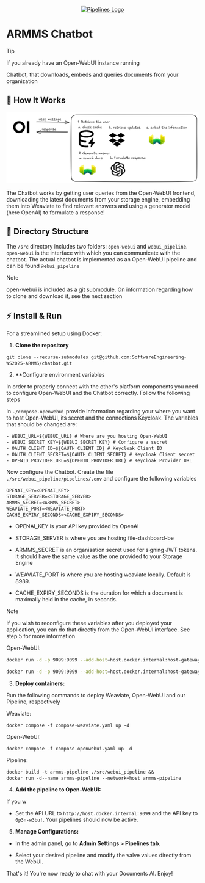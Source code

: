 <p align="center">
  <a href="#"><img src="./docs/images/header.png" alt="Pipelines Logo"></a>
</p>

# ARMMS Chatbot

> [!TIP]
> If you already have an Open-WebUI instance running

Chatbot, that downloads, embeds and queries documents from your organization

## 🔧 How It Works

<p align="center">
  <a href="./docs/images/workflow.png"><img src="./docs/images/workflow.png" alt="Pipelines Workflow"></a>
</p>

The Chatbot works by getting user queries from the Open-WebUI frontend, downloading the latest documents from your storage engine, embedding them into Weaviate to find relevant answers and using a generator model (here OpenAI) to formulate a response!

## 📂 Directory Structure

The `/src` directory includes two folders: `open-webui` and `webui_pipeline`. `open-webui` is the interface with which you can communicate with the chatbot. The actual chatbot is implemented as an Open-WebUI pipeline and can be found `ẁebui_pipeline`

> [!NOTE]
> 
> open-webui is included as a git submodule. On information regarding how to clone and download it, see the next section

## ⚡ Install & Run

For a streamlined setup using Docker:

1. **Clone the repository**
  
  ```shell
  git clone --recurse-submodules git@github.com:SoftwareEngineering-WS2025-ARMMS/chatbot.git
  ```
  
2. **Configure environment variables
  
  In order to properly connect with the other's platform components you need to configure Open-WebUI and the Chatbot correctly. Follow the following steps
  
  In `./compose-openwebui` provide information regarding your where you want to host Open-WebUI, its secret and the connections Keycloak. The variables that should be changed are:
  
  ```
  - WEBUI_URL=${WEBUI_URL} # Where are you hosting Open-WebUI
  - WEBUI_SECRET_KEY=${WEBUI_SECRET_KEY} # Configure a secret
  - OAUTH_CLIENT_ID=${OAUTH_CLIENT_ID} # Keycloak Client ID
  - OAUTH_CLIENT_SECRET=${OAUTH_CLIENT_SECRET} # Keycloak Client secret
  - OPENID_PROVIDER_URL=${OPENID_PROVIDER_URL} # Keycloak Provider URL
  ```
  
  Now configure the Chatbot. Create the file `./src/webui_pipeline/pipelines/.env` and configure the following variables
  
  ```
  OPENAI_KEY=<OPENAI_KEY>
  STORAGE_SERVER=<STORAGE_SERVER>
  ARMMS_SECRET=<ARMMS_SECRET>
  WEAVIATE_PORT=<WEAVIATE_PORT>
  CACHE_EXPIRY_SECONDS=<CACHE_EXPIRY_SECONDS> 
  ```
  
  - OPENAI_KEY is your API key provided by OpenAI
    
  - STORAGE_SERVER is where you are hosting file-dashboard-be
    
  - ARMMS_SECRET is an organisation secret used for signing JWT tokens. It should have the same value as the one provided to your Storage Engine
    
  - WEAVIATE_PORT is where you are hosting weaviate locally. Default is 8989.
    
  - CACHE_EXPIRY_SECONDS is the duration for which a document is maximally held in the cache, in seconds.
    
  
  > [!NOTE]
  > 
  > If you wish to reconfigure these variables after you deployed your application, you can do that directly from the Open-WebUI interface. See step 5 for more information
  
  Open-WebUI:
  
  ```sh
  docker run -d -p 9099:9099 --add-host=host.docker.internal:host-gateway -v pipelines:/app/pipelines --name pipelines --restart always ghcr.io/open-webui/pipelines:main
  ```
  
  ```sh
  docker run -d -p 9099:9099 --add-host=host.docker.internal:host-gateway -v pipelines:/app/pipelines --name pipelines --restart always ghcr.io/open-webui/pipelines:main
  ```
  
3. **Deploy containers:**
  
  Run the following commands to deploy Weaviate, Open-WebUI and our Pipeline, respectively
  
  Weaviate:
  
  ```shell
  docker compose -f compose-weaviate.yaml up -d
  ```
  
  Open-WebUI:
  
  ```shell
  docker compose -f compose-openwebui.yaml up -d
  ```
  
  Pipeline:
  
  ```shell
  docker build -t armms-pipeline ./src/webui_pipeline &&
  docker run -d--name armms-pipeline --network=host armms-pipeline
  ```
  
4. **Add the pipeline to Open-WebUI:**
  
  If you w
  
  - Set the API URL to `http://host.docker.internal:9099` and the API key to `0p3n-w3bu!`. Your pipelines should now be active.

5. **Manage Configurations:**
  
  - In the admin panel, go to **Admin Settings > Pipelines tab**.
    
  - Select your desired pipeline and modify the valve values directly from the WebUI.
    

That's it! You're now ready to chat with your Documents AI. Enjoy!